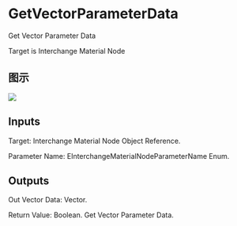 # GetVectorParameterData

Get Vector Parameter Data

Target is Interchange Material Node

## 图示

![]($-20221218-19313308.png)

## Inputs

Target: Interchange Material Node Object Reference.

Parameter Name: EInterchangeMaterialNodeParameterName Enum.  

## Outputs

Out Vector Data: Vector.

Return Value: Boolean. Get Vector Parameter Data.

